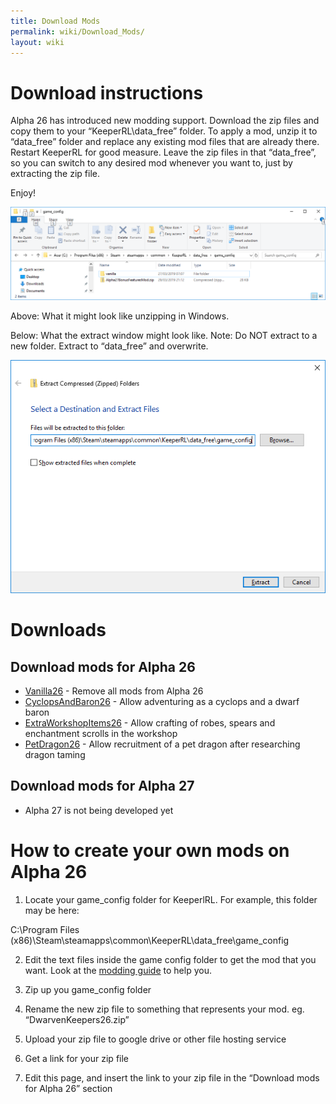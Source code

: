 ```yaml
---
title: Download Mods
permalink: wiki/Download_Mods/
layout: wiki
---
```


Download instructions
=====================

Alpha 26 has introduced new modding support. Download the zip files and
copy them to your “KeeperRL\\data\_free” folder. To apply a mod, unzip
it to “data\_free” folder and replace any existing mod files that are
already there. Restart KeeperRL for good measure. Leave the zip files in
that “data\_free”, so you can switch to any desired mod whenever you
want to, just by extracting the zip file.

Enjoy!

![](ApplyingModsUsingZipFiles.png "ApplyingModsUsingZipFiles.png")

Above: What it might look like unzipping in Windows.

Below: What the extract window might look like. Note: Do NOT extract to
a new folder. Extract to “data\_free” and overwrite.

![](ExtractWindowForMods.png "ExtractWindowForMods.png")

Downloads
=========

Download mods for Alpha 26
--------------------------

-   [Vanilla26](https://drive.google.com/open?id=1pWiv80uVOKxZrSLoMqUO5XWRpPOnOS7D) -
    Remove all mods from Alpha 26
-   [CyclopsAndBaron26](https://drive.google.com/open?id=1g-f0L5IsGJte_xuElV6h-y8z2QAxuXtt) -
    Allow adventuring as a cyclops and a dwarf baron
-   [ExtraWorkshopItems26](https://drive.google.com/open?id=1k5ltLK6vCcK2kvre6g_x-gmpE--LtS0G) -
    Allow crafting of robes, spears and enchantment scrolls in the
    workshop
-   [PetDragon26](https://drive.google.com/open?id=1CfMBoCCerLKY6db_kujSo3zgFc0Or5tu) -
    Allow recruitment of a pet dragon after researching dragon taming

Download mods for Alpha 27
--------------------------

-   Alpha 27 is not being developed yet

How to create your own mods on Alpha 26
=======================================

1) Locate your game\_config folder for KeeperlRL. For example, this
folder may be here:

C:\\Program Files
(x86)\\Steam\\steamapps\\common\\KeeperRL\\data\_free\\game\_config

2) Edit the text files inside the game config folder to get the mod that
you want. Look at the [modding guide](modding_guide "wikilink") to help
you.

3) Zip up you game\_config folder

4) Rename the new zip file to something that represents your mod. eg.
“DwarvenKeepers26.zip”

5) Upload your zip file to google drive or other file hosting service

6) Get a link for your zip file

7) Edit this page, and insert the link to your zip file in the “Download
mods for Alpha 26” section
